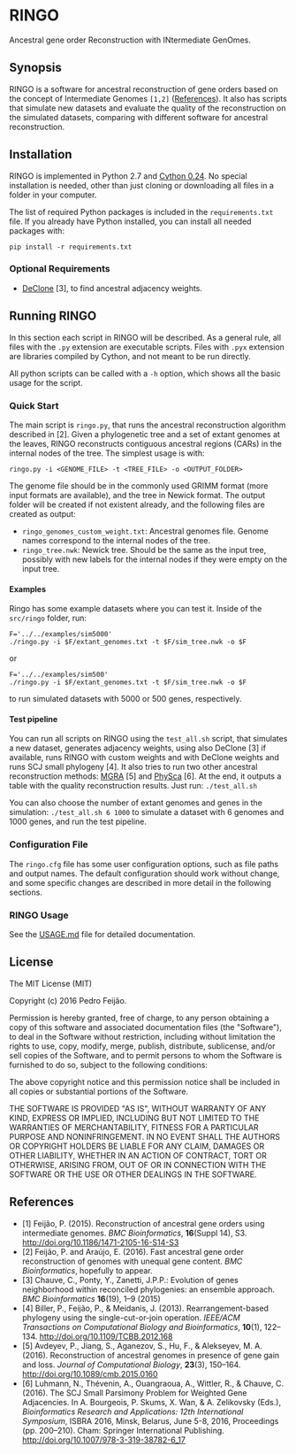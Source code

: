 # RINGO
Ancestral gene order Reconstruction with INtermediate GenOmes.

## Synopsis
RINGO is a software for ancestral reconstruction of gene orders based on the concept of Intermediate Genomes `[1,2]`
([References](#references)). It also has scripts that simulate new datasets and evaluate the quality of the reconstruction on the simulated datasets, comparing with different software for ancestral reconstruction.

## Installation
RINGO is implemented in Python 2.7 and [Cython 0.24](http://cython.org). No special installation is needed, other than just cloning or downloading all files in a folder in your computer.

The list of required Python packages is included in the `requirements.txt` file. 
If you already have Python installed, you can install all needed packages with:
```
pip install -r requirements.txt
```
### Optional Requirements

* [DeClone](https://github.com/yannponty/DeClone) [3], to find ancestral adjacency weights.


## Running RINGO

In this section each script in RINGO will be described. As a general rule, all files with the `.py` extension are executable 
scripts. Files with `.pyx` extension are libraries compiled by Cython, and not meant to be run directly.

All python scripts can be called with a `-h` option, which shows all the basic usage for the script.

### Quick Start

The main script is `ringo.py`, that runs the ancestral reconstruction algorithm described in [2]. 
Given a phylogenetic tree and a set of extant genomes at the leaves, RINGO reconstructs contiguous ancestral regions (CARs) 
in the internal nodes of the tree. The simplest usage is with:

```
ringo.py -i <GENOME_FILE> -t <TREE_FILE> -o <OUTPUT_FOLDER>
```

The genome file should be in the commonly used GRIMM format (more input formats are available), and the tree in Newick format.
The output folder will be created if not existent already, and the following files are created as output:
* `ringo_genomes_custom_weight.txt`: Ancestral genomes file. Genome names correspond to the internal nodes of the tree.
* `ringo_tree.nwk`: Newick tree. Should be the same as the input tree, possibly with new labels for the internal nodes if they were empty on the input tree.

#### Examples

Ringo has some example datasets where you can test it. Inside of the `src/ringo` folder, run:

```
F='../../examples/sim5000'
./ringo.py -i $F/extant_genomes.txt -t $F/sim_tree.nwk -o $F
```
or 
```
F='../../examples/sim500'
./ringo.py -i $F/extant_genomes.txt -t $F/sim_tree.nwk -o $F
```
to run simulated datasets with 5000 or 500 genes, respectively.

#### Test pipeline

You can run all scripts on RINGO using the `test_all.sh` script, that simulates a new dataset, generates adjacency weights, using also DeClone [3] if available, runs RINGO with custom weights and with DeClone weights and runs SCJ small phylogeny [4]. It also tries to run two other ancestral reconstruction methods: [MGRA](https://github.com/ablab/mgra) [5] and [PhySca](https://github.com/nluhmann/PhySca) [6]. At the end, it outputs a table with the quality reconstruction results. Just run:
`./test_all.sh`

You can also choose the number of extant genomes and genes in the simulation:
`./test_all.sh 6 1000`
to simulate a dataset with 6 genomes and 1000 genes, and run the test pipeline.

### Configuration File

The `ringo.cfg` file has some user configuration options, such as file paths and output names. The default configuration should work without change, and some specific changes are described in more detail in the following sections.

### RINGO Usage

See the [USAGE.md](docs/USAGE.md) file for detailed documentation.

## License

The MIT License (MIT)

Copyright (c) 2016 Pedro Feijão.

Permission is hereby granted, free of charge, to any person obtaining a copy
of this software and associated documentation files (the "Software"), to deal
in the Software without restriction, including without limitation the rights
to use, copy, modify, merge, publish, distribute, sublicense, and/or sell
copies of the Software, and to permit persons to whom the Software is
furnished to do so, subject to the following conditions:

The above copyright notice and this permission notice shall be included in all
copies or substantial portions of the Software.

THE SOFTWARE IS PROVIDED "AS IS", WITHOUT WARRANTY OF ANY KIND, EXPRESS OR
IMPLIED, INCLUDING BUT NOT LIMITED TO THE WARRANTIES OF MERCHANTABILITY,
FITNESS FOR A PARTICULAR PURPOSE AND NONINFRINGEMENT. IN NO EVENT SHALL THE
AUTHORS OR COPYRIGHT HOLDERS BE LIABLE FOR ANY CLAIM, DAMAGES OR OTHER
LIABILITY, WHETHER IN AN ACTION OF CONTRACT, TORT OR OTHERWISE, ARISING FROM,
OUT OF OR IN CONNECTION WITH THE SOFTWARE OR THE USE OR OTHER DEALINGS IN THE
SOFTWARE.

## References

* [1] Feijão, P. (2015). Reconstruction of ancestral gene orders using intermediate genomes. *BMC Bioinformatics*, **16**(Suppl 14), S3. http://doi.org/10.1186/1471-2105-16-S14-S3
* [2] Feijão, P. and Araújo, E. (2016). Fast ancestral gene order reconstruction of genomes with unequal gene content. *BMC Bioinformatics*, hopefully to appear.
* [3] Chauve, C., Ponty, Y., Zanetti, J.P.P.: Evolution of genes neighborhood within reconciled phylogenies: an ensemble approach. *BMC Bioinformatics* **16**(19), 1–9 (2015)
* [4] Biller, P., Feijão, P., & Meidanis, J. (2013). Rearrangement-based phylogeny using the single-cut-or-join operation. *IEEE/ACM Transactions on Computational Biology and Bioinformatics*, **10**(1), 122–134. http://doi.org/10.1109/TCBB.2012.168
* [5] Avdeyev, P., Jiang, S., Aganezov, S., Hu, F., & Alekseyev, M. A. (2016). Reconstruction of ancestral genomes in presence of gene gain and loss. *Journal of Computational Biology*, **23**(3), 150–164. http://doi.org/10.1089/cmb.2015.0160
* [6] Luhmann, N., Thévenin, A., Ouangraoua, A., Wittler, R., & Chauve, C. (2016). The SCJ Small Parsimony Problem for Weighted Gene Adjacencies. In A. Bourgeois, P. Skums, X. Wan, & A. Zelikovsky (Eds.), *Bioinformatics Research and Applications: 12th International Symposium*, ISBRA 2016, Minsk, Belarus, June 5-8, 2016, Proceedings (pp. 200–210). Cham: Springer International Publishing. http://doi.org/10.1007/978-3-319-38782-6_17
